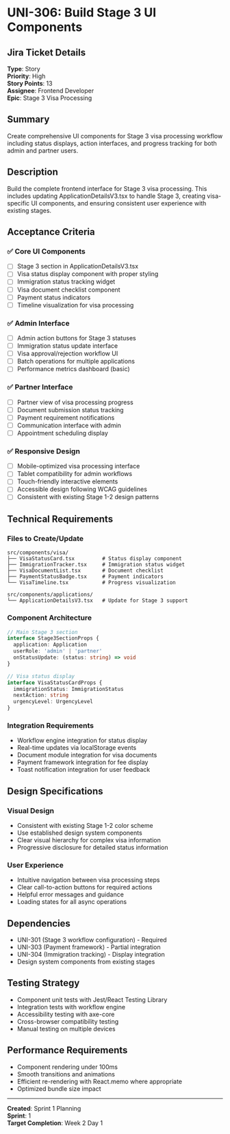 # UNI-306: Build Stage 3 UI Components

## Jira Ticket Details
**Type**: Story  
**Priority**: High  
**Story Points**: 13  
**Assignee**: Frontend Developer  
**Epic**: Stage 3 Visa Processing  

## Summary
Create comprehensive UI components for Stage 3 visa processing workflow including status displays, action interfaces, and progress tracking for both admin and partner users.

## Description
Build the complete frontend interface for Stage 3 visa processing. This includes updating ApplicationDetailsV3.tsx to handle Stage 3, creating visa-specific UI components, and ensuring consistent user experience with existing stages.

## Acceptance Criteria

### ✅ Core UI Components
- [ ] Stage 3 section in ApplicationDetailsV3.tsx
- [ ] Visa status display component with proper styling
- [ ] Immigration status tracking widget
- [ ] Visa document checklist component
- [ ] Payment status indicators
- [ ] Timeline visualization for visa processing

### ✅ Admin Interface
- [ ] Admin action buttons for Stage 3 statuses
- [ ] Immigration status update interface
- [ ] Visa approval/rejection workflow UI
- [ ] Batch operations for multiple applications
- [ ] Performance metrics dashboard (basic)

### ✅ Partner Interface
- [ ] Partner view of visa processing progress
- [ ] Document submission status tracking
- [ ] Payment requirement notifications
- [ ] Communication interface with admin
- [ ] Appointment scheduling display

### ✅ Responsive Design
- [ ] Mobile-optimized visa processing interface
- [ ] Tablet compatibility for admin workflows
- [ ] Touch-friendly interactive elements
- [ ] Accessible design following WCAG guidelines
- [ ] Consistent with existing Stage 1-2 design patterns

## Technical Requirements

### Files to Create/Update
```
src/components/visa/
├── VisaStatusCard.tsx         # Status display component
├── ImmigrationTracker.tsx     # Immigration status widget
├── VisaDocumentList.tsx       # Document checklist
├── PaymentStatusBadge.tsx     # Payment indicators
└── VisaTimeline.tsx           # Progress visualization

src/components/applications/
└── ApplicationDetailsV3.tsx   # Update for Stage 3 support
```

### Component Architecture
```typescript
// Main Stage 3 section
interface Stage3SectionProps {
  application: Application
  userRole: 'admin' | 'partner'
  onStatusUpdate: (status: string) => void
}

// Visa status display
interface VisaStatusCardProps {
  immigrationStatus: ImmigrationStatus
  nextAction: string
  urgencyLevel: UrgencyLevel
}
```

### Integration Requirements
- Workflow engine integration for status display
- Real-time updates via localStorage events
- Document module integration for visa documents
- Payment framework integration for fee display
- Toast notification integration for user feedback

## Design Specifications

### Visual Design
- Consistent with existing Stage 1-2 color scheme
- Use established design system components
- Clear visual hierarchy for complex visa information
- Progressive disclosure for detailed status information

### User Experience
- Intuitive navigation between visa processing steps
- Clear call-to-action buttons for required actions
- Helpful error messages and guidance
- Loading states for all async operations

## Dependencies
- UNI-301 (Stage 3 workflow configuration) - Required
- UNI-303 (Payment framework) - Partial integration
- UNI-304 (Immigration tracking) - Display integration
- Design system components from existing stages

## Testing Strategy
- Component unit tests with Jest/React Testing Library
- Integration tests with workflow engine
- Accessibility testing with axe-core
- Cross-browser compatibility testing
- Manual testing on multiple devices

## Performance Requirements
- Component rendering under 100ms
- Smooth transitions and animations
- Efficient re-rendering with React.memo where appropriate
- Optimized bundle size impact

---
**Created**: Sprint 1 Planning  
**Sprint**: 1  
**Target Completion**: Week 2 Day 1